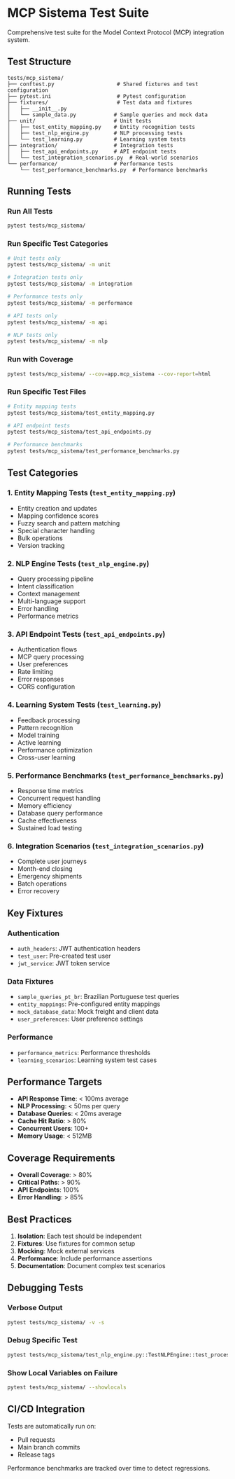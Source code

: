 # MCP Sistema Test Suite

Comprehensive test suite for the Model Context Protocol (MCP) integration system.

## Test Structure

```
tests/mcp_sistema/
├── conftest.py                    # Shared fixtures and test configuration
├── pytest.ini                     # Pytest configuration
├── fixtures/                      # Test data and fixtures
│   ├── __init__.py
│   └── sample_data.py            # Sample queries and mock data
├── unit/                         # Unit tests
│   ├── test_entity_mapping.py    # Entity recognition tests
│   ├── test_nlp_engine.py        # NLP processing tests
│   └── test_learning.py          # Learning system tests
├── integration/                  # Integration tests
│   ├── test_api_endpoints.py     # API endpoint tests
│   └── test_integration_scenarios.py  # Real-world scenarios
└── performance/                  # Performance tests
    └── test_performance_benchmarks.py  # Performance benchmarks

```

## Running Tests

### Run All Tests
```bash
pytest tests/mcp_sistema/
```

### Run Specific Test Categories
```bash
# Unit tests only
pytest tests/mcp_sistema/ -m unit

# Integration tests only
pytest tests/mcp_sistema/ -m integration

# Performance tests only
pytest tests/mcp_sistema/ -m performance

# API tests only
pytest tests/mcp_sistema/ -m api

# NLP tests only
pytest tests/mcp_sistema/ -m nlp
```

### Run with Coverage
```bash
pytest tests/mcp_sistema/ --cov=app.mcp_sistema --cov-report=html
```

### Run Specific Test Files
```bash
# Entity mapping tests
pytest tests/mcp_sistema/test_entity_mapping.py

# API endpoint tests
pytest tests/mcp_sistema/test_api_endpoints.py

# Performance benchmarks
pytest tests/mcp_sistema/test_performance_benchmarks.py
```

## Test Categories

### 1. Entity Mapping Tests (`test_entity_mapping.py`)
- Entity creation and updates
- Mapping confidence scores
- Fuzzy search and pattern matching
- Special character handling
- Bulk operations
- Version tracking

### 2. NLP Engine Tests (`test_nlp_engine.py`)
- Query processing pipeline
- Intent classification
- Context management
- Multi-language support
- Error handling
- Performance metrics

### 3. API Endpoint Tests (`test_api_endpoints.py`)
- Authentication flows
- MCP query processing
- User preferences
- Rate limiting
- Error responses
- CORS configuration

### 4. Learning System Tests (`test_learning.py`)
- Feedback processing
- Pattern recognition
- Model training
- Active learning
- Performance optimization
- Cross-user learning

### 5. Performance Benchmarks (`test_performance_benchmarks.py`)
- Response time metrics
- Concurrent request handling
- Memory efficiency
- Database query performance
- Cache effectiveness
- Sustained load testing

### 6. Integration Scenarios (`test_integration_scenarios.py`)
- Complete user journeys
- Month-end closing
- Emergency shipments
- Batch operations
- Error recovery

## Key Fixtures

### Authentication
- `auth_headers`: JWT authentication headers
- `test_user`: Pre-created test user
- `jwt_service`: JWT token service

### Data Fixtures
- `sample_queries_pt_br`: Brazilian Portuguese test queries
- `entity_mappings`: Pre-configured entity mappings
- `mock_database_data`: Mock freight and client data
- `user_preferences`: User preference settings

### Performance
- `performance_metrics`: Performance thresholds
- `learning_scenarios`: Learning system test cases

## Performance Targets

- **API Response Time**: < 100ms average
- **NLP Processing**: < 50ms per query
- **Database Queries**: < 20ms average
- **Cache Hit Ratio**: > 80%
- **Concurrent Users**: 100+
- **Memory Usage**: < 512MB

## Coverage Requirements

- **Overall Coverage**: > 80%
- **Critical Paths**: > 90%
- **API Endpoints**: 100%
- **Error Handling**: > 85%

## Best Practices

1. **Isolation**: Each test should be independent
2. **Fixtures**: Use fixtures for common setup
3. **Mocking**: Mock external services
4. **Performance**: Include performance assertions
5. **Documentation**: Document complex test scenarios

## Debugging Tests

### Verbose Output
```bash
pytest tests/mcp_sistema/ -v -s
```

### Debug Specific Test
```bash
pytest tests/mcp_sistema/test_nlp_engine.py::TestNLPEngine::test_process_query_basic -vv
```

### Show Local Variables on Failure
```bash
pytest tests/mcp_sistema/ --showlocals
```

## CI/CD Integration

Tests are automatically run on:
- Pull requests
- Main branch commits
- Release tags

Performance benchmarks are tracked over time to detect regressions.